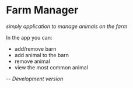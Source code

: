 # Farm Manager
_simply application to manage animals on the farm_

In the app you can:
* add/remove barn
* add animal to the barn
* remove animal
* view the most common animal

--
_Development version_
